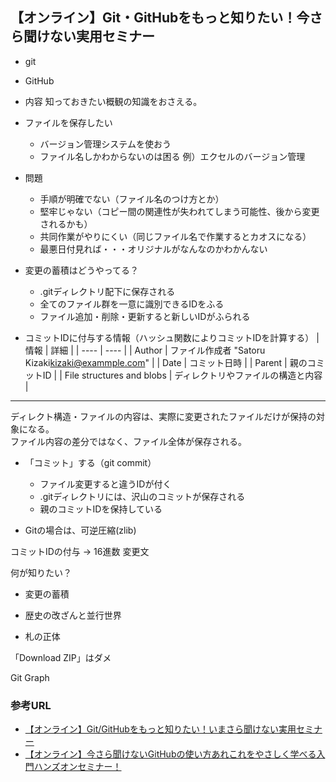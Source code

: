 ## 【オンライン】Git・GitHubをもっと知りたい！今さら聞けない実用セミナー
- git
- GitHub

- 内容
知っておきたい概観の知識をおさえる。

- ファイルを保存したい
    - バージョン管理システムを使おう
    - ファイル名しかわからないのは困る
例）エクセルのバージョン管理<br />
- 問題
    - 手順が明確でない（ファイル名のつけ方とか）
    - 堅牢じゃない（コピー間の関連性が失われてしまう可能性、後から変更されるかも）
    - 共同作業がやりにくい（同じファイル名で作業するとカオスになる）
    - 最悪日付見れば・・・オリジナルがなんなのかわかんない

- 変更の蓄積はどうやってる？
    - .gitディレクトリ配下に保存される
    - 全てのファイル群を一意に識別できるIDをふる
    - ファイル追加・削除・更新すると新しいIDがふられる
- コミットIDに付与する情報（ハッシュ関数によりコミットIDを計算する）
|  情報  |  詳細  |
| ---- | ---- |
|  Author  |  ファイル作成者 "Satoru Kizaki<kizaki@exammple.com>"  |
|  Date  |  コミット日時  |
|  Parent  |  親のコミットID  |
|  File structures and blobs  |  ディレクトリやファイルの構造と内容  |
---
ディレクト構造・ファイルの内容は、実際に変更されたファイルだけが保持の対象になる。<br />
ファイル内容の差分ではなく、ファイル全体が保存される。<br />



- 「コミット」する（git commit）
    - ファイル変更すると違うIDが付く
    - .gitディレクトリには、沢山のコミットが保存される
    - 親のコミットIDを保持している

- Gitの場合は、可逆圧縮(zlib)




コミットIDの付与 -> 16進数
変更文








何が知りたい？



- 変更の蓄積

- 歴史の改ざんと並行世界

- 札の正体

「Download ZIP」はダメ

Git Graph


### 参考URL
- [【オンライン】Git/GitHubをもっと知りたい！いまさら聞けない実用セミナー](https://algyan.connpass.com/event/208747/ "【オンライン】Git/GitHubをもっと知りたい！いまさら聞けない実用セミナー")
- [【オンライン】今さら聞けないGitHubの使い方あれこれをやさしく学べる入門ハンズオンセミナー！](https://www.youtube.com/watch?v=KaflG9Y7Mzw "【オンライン】今さら聞けないGitHubの使い方あれこれをやさしく学べる入門ハンズオンセミナー！")